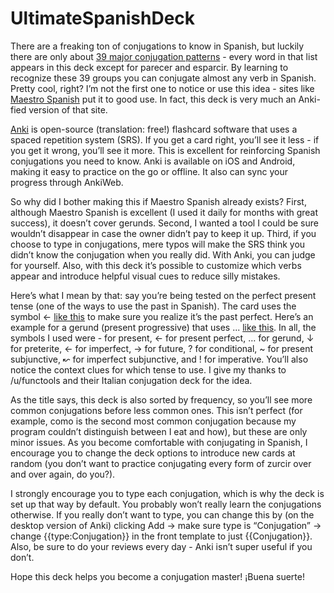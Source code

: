 # UltimateSpanishDeck

There are a freaking ton of conjugations to know in Spanish, but luckily there are only about [39 major conjugation patterns](https://www.hackettpublishing.com/spanish-grammar/VERBFORMS/verbsystem-list.htm#reg) - every word in that list appears in this deck except for parecer and esparcir. By learning to recognize these 39 groups you can conjugate almost any verb in Spanish. Pretty cool, right? I’m not the first one to notice or use this idea - sites like [Maestro Spanish](https://maestrospanish.com/) put it to good use. In fact, this deck is very much an Anki-fied version of that site.

[Anki](https://apps.ankiweb.net/) is open-source (translation: free!) flashcard software that uses a spaced repetition system (SRS). If you get a card right, you’ll see it less - if you get it wrong, you’ll see it more. This is excellent for reinforcing Spanish conjugations you need to know. Anki is available on iOS and Android, making it easy to practice on the go or offline. It also can sync your progress through AnkiWeb.

So why did I bother making this if Maestro Spanish already exists? First, although Maestro Spanish is excellent (I used it daily for months with great success), it doesn’t cover gerunds. Second, I wanted a tool I could be sure wouldn’t disappear in case the owner didn’t pay to keep it up. Third, if you choose to type in conjugations, mere typos will make the SRS think you didn’t know the conjugation when you really did. With Anki, you can judge for yourself. Also, with this deck it’s possible to customize which verbs appear and introduce helpful visual cues to reduce silly mistakes.

Here’s what I mean by that: say you’re being tested on the perfect present tense (one of the ways to use the past in Spanish). The card uses the symbol <- [like this](https://i.imgur.com/E6BMpqY.png) to make sure you realize it’s the past perfect. Here’s an example for a gerund (present progressive) that uses ... [like this](https://i.imgur.com/pXsGR8S.png). In all, the symbols I used were - for present, <- for present perfect, … for gerund, ↓ for preterite, ← for imperfect, → for future, ? for conditional, ~ for present subjunctive, ↜ for imperfect subjunctive, and ! for imperative. You’ll also notice the context clues for which tense to use. I give my thanks to /u/functools and their Italian conjugation deck for the idea.


As the title says, this deck is also sorted by frequency, so you’ll see more common conjugations before less common ones. This isn’t perfect (for example, como is the second most common conjugation because my program couldn’t distinguish between I eat and how), but these are only minor issues. As you become comfortable with conjugating in Spanish, I encourage you to change the deck options to introduce new cards at random (you don’t want to practice conjugating every form of zurcir over and over again, do you?).

I strongly encourage you to type each conjugation, which is why the deck is set up that way by default. You probably won’t really learn the conjugations otherwise. If you really don’t want to type, you can change this by (on the desktop version of Anki) clicking Add -> make sure type is “Conjugation” -> change {{type:Conjugation}} in the front template to just {{Conjugation}}. Also, be sure to do your reviews every day - Anki isn’t super useful if you don’t. 

Hope this deck helps you become a conjugation master! ¡Buena suerte!
